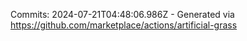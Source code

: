 Commits: 2024-07-21T04:48:06.986Z - Generated via https://github.com/marketplace/actions/artificial-grass
<br>
